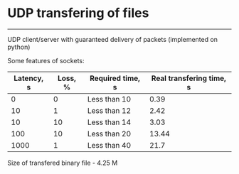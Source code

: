 # UDP transfering of files
-----------------------------------------------------------------------------------------------------------------------------
UDP client/server with guaranteed delivery of packets (implemented on python)

Some features of sockets:

| Latency, s | Loss, % | Required time, s | Real transfering time, s |
|------------|---------|------------------|--------------------------|
| 0          | 0       | Less than 10     | 0.39                     |
| 10         | 1       | Less than 12     | 2.42                     |
| 10         | 10      | Less than 14     | 3.03                     |
| 100        | 10      | Less than 20     | 13.44                    |
| 1000       | 1       | Less than 40     | 21.7                     |
Size of transfered binary file - 4.25 M 
